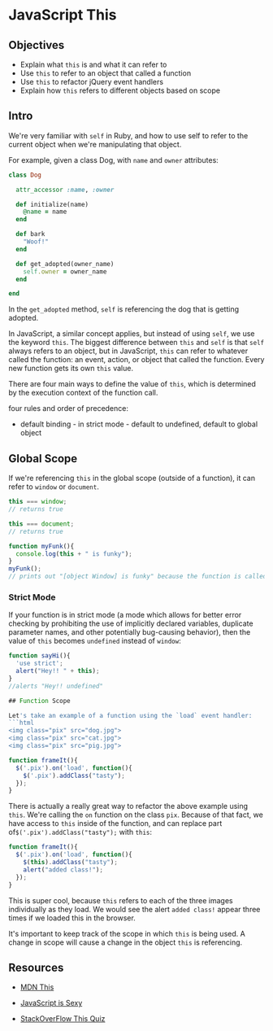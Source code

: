 # JavaScript This

## Objectives
+ Explain what `this` is and what it can refer to
+ Use `this` to refer to an object that called a function
+ Use `this` to refactor jQuery event handlers
+ Explain how `this` refers to different objects based on scope

## Intro

We're very familiar with `self` in Ruby, and how to use self to refer to the current object when we're manipulating that object.

For example, given a class Dog, with `name` and `owner` attributes:

```ruby
class Dog

  attr_accessor :name, :owner

  def initialize(name)
    @name = name
  end

  def bark
    "Woof!"
  end

  def get_adopted(owner_name)
    self.owner = owner_name
  end

end
```

In the `get_adopted` method, `self` is referencing the dog that is getting adopted.

In JavaScript, a similar concept applies, but instead of using `self`, we use the keyword `this`. The biggest difference between `this` and `self` is that `self` always refers to an object, but in JavaScript, `this` can refer to whatever called the function: an event, action, or object that called the function.
Every new function gets its own `this` value.

There are four main ways to define the value of `this`, which is determined by the execution context of the function call.

four rules and order of precedence:
+ default binding - in strict mode - default to undefined, default to global object

## Global Scope

If we're referencing `this` in the global scope (outside of a function), it can refer to `window` or `document`.

```js
this === window;
// returns true

this === document;
// returns true

function myFunk(){
  console.log(this + " is funky");
}
myFunk();
// prints out "[object Window] is funky" because the function is called on the window object.
```
### Strict Mode

If your function is in strict mode (a mode which allows for better error checking by prohibiting the use of implicitly declared variables, duplicate parameter names, and other potentially bug-causing behavior), then the value of `this` becomes `undefined` instead of `window`:

```js
function sayHi(){
  'use strict';
  alert("Hey!! " + this);
}
//alerts "Hey!! undefined"

## Function Scope

Let's take an example of a function using the `load` event handler:
```html
<img class="pix" src="dog.jpg">
<img class="pix" src="cat.jpg">
<img class="pix" src="pig.jpg">
```
```js
function frameIt(){
  $('.pix').on('load', function(){
    $('.pix').addClass("tasty");
  });
}
```

There is actually a really great way to refactor the above example using `this`. We're calling the `on` function on the class `pix`. Because of that fact, we have access to `this` inside of the function, and can replace part of`$('.pix').addClass("tasty");` with `this`:

```js
function frameIt(){
  $('.pix').on('load', function(){
    $(this).addClass("tasty");
    alert("added class!");
  });
}
```
This is super cool, because `this` refers to each of the three images individually as they load. We would see the alert `added class!` appear three times if we loaded this in the browser.


It's important to keep track of the scope in which `this` is being used. A change in scope will cause a change in the object `this` is referencing. 

## Resources

+ [MDN This](https://developer.mozilla.org/en-US/docs/Web/JavaScript/Reference/Operators/this)

+ [JavaScript is Sexy](http://javascriptissexy.com/understand-javascripts-this-with-clarity-and-master-it/)

+ [StackOverFlow This Quiz](http://stackoverflow.com/questions/3127429/how-does-the-this-keyword-work)